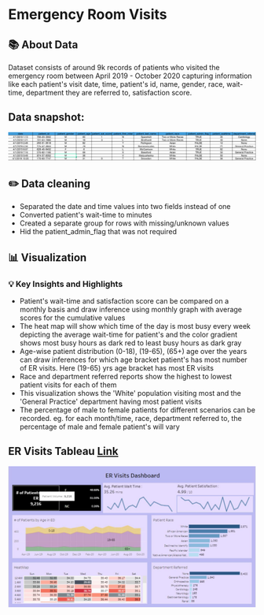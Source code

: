#  Emergency Room Visits

## 📚 About Data
Dataset consists of around 9k records of patients who visited the emergency room between April 2019 - October 2020 capturing information like each patient's visit date, time, patient's id, name, gender, race, wait-time, department they are referred to, satisfaction score. 

## Data snapshot:
![Data Screenshot](ER_Dataset_Snapshot.png)

## ✏️ Data cleaning

-	Separated the date and time values into two fields instead of one
-	Converted patient's wait-time to minutes
-	Created a separate group for rows with missing/unknown values
-	Hid the patient_admin_flag that was not required
 

## 📊 Visualization

### 💡 Key Insights and Highlights

-	Patient's wait-time and satisfaction score can be compared on a monthly basis and draw inference using monthly graph with average scores for the cumulative values
-	The heat map will show which time of the day is most busy every week depicting the average wait-time for patient's and the color gradient shows most busy hours as dark red to least busy hours as dark gray
-	Age-wise patient distribution (0-18), (19-65), (65+) age over the years can draw inferences for which age bracket patient's has most number of ER visits. Here (19-65) yrs age bracket has most ER visits
-	Race and department referred reports show the highest to lowest patient visits for each of them
-	This visualization shows the 'White' population visiting most and the 'General Practice' department having most patient visits
-	The percentage of male to female patients for different scenarios can be recorded. eg. for each month/time, race, department referred to, the percentage of male and female patient's will vary


## ER Visits Tableau [Link](https://public.tableau.com/views/ERHealth/Dashboard1?:language=en-US&:sid=&:redirect=auth&:display_count=n&:origin=viz_share_link)

![Emergency Room Visits Tableau Dashboard](ER_Tableau_Dashboard_Snapshot.JPG)




